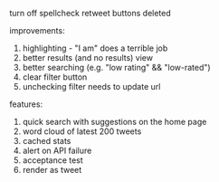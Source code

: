 turn off spellcheck
retweet buttons
deleted

improvements:
1. highlighting - "I am" does a terrible job
2. better results (and no results) view
3. better searching (e.g. "low rating" && "low-rated")
4. clear filter button
5. unchecking filter needs to update url

features:
1. quick search with suggestions on the home page
2. word cloud of latest 200 tweets
3. cached stats
4. alert on API failure
5. acceptance test
6. render as tweet

